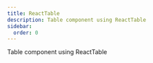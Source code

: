 ```yaml
---
title: ReactTable 
description: Table component using ReactTable 
sidebar: 
  order: 0
---
```


Table component using ReactTable 
